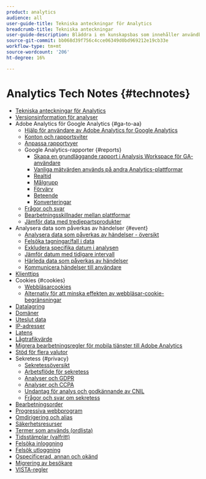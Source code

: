```yaml
---
product: analytics
audience: all
user-guide-title: Tekniska anteckningar för Analytics
breadcrumb-title: Tekniska anteckningar
user-guide-description: Bläddra i en kunskapsbas som innehåller användbara artiklar som inte tillhör ett visst verktyg eller en viss komponent i Analytics.
source-git-commit: bb068d39f756c4cce06349d0bd969212e19cb33e
workflow-type: tm+mt
source-wordcount: '206'
ht-degree: 16%

---
```



# Analytics Tech Notes {#technotes}

+ [Tekniska anteckningar för Analytics](home.md)
+ [Versionsinformation för analyser](https://experienceleague.adobe.com/sv/docs/analytics/release-notes/latest)
+ Adobe Analytics för Google Analytics {#ga-to-aa}
   + [Hjälp för användare av Adobe Analytics for Google Analytics](ga-to-aa/home.md)
   + [Konton och rapportsviter](ga-to-aa/accounts.md)
   + [Anpassa rapportvyer](ga-to-aa/customization.md)
   + Google Analytics-rapporter {#reports}
      + [Skapa en grundläggande rapport i Analysis Workspace för GA-användare](ga-to-aa/reports/create-report.md)
      + [Vanliga mätvärden används på andra Analytics-plattformar](ga-to-aa/reports/common-metrics.md)
      + [Realtid](ga-to-aa/reports/realtime-reports.md)
      + [Målgrupp](ga-to-aa/reports/audience-reports.md)
      + [Förvärv](ga-to-aa/reports/acquisition-reports.md)
      + [Beteende](ga-to-aa/reports/behavior-reports.md)
      + [Konverteringar](ga-to-aa/reports/conversions-reports.md)
   + [Frågor och svar](ga-to-aa/faq.md)
   + [Bearbetningsskillnader mellan plattformar](ga-to-aa/processing-differences.md)
   + [Jämför data med tredjepartsprodukter](ga-to-aa/compare-data.md)
+ Analysera data som påverkas av händelser {#event}
   + [Analysera data som påverkas av händelser - översikt](event/overview.md)
   + [Felsöka tagningar/fall i data](event/spikes-drops.md)
   + [Exkludera specifika datum i analysen](event/segments.md)
   + [Jämför datum med tidigare intervall](event/compare-dates.md)
   + [Härleda data som påverkas av händelser](event/calcmetrics.md)
   + [Kommunicera händelser till användare](event/communicate.md)
+ [Klienttips](client-hints.md)
+ Cookies {#cookies}
   + [Webbläsarcookies](cookies/cookies.md)
   + [Alternativ för att minska effekten av webbläsar-cookie-begränsningar](cookies/cookieless.md)
+ [Datalagring](data-retention.md)
+ [Domäner](domains.md)
+ [Uteslut data](exclude-data.md)
+ [IP-adresser](ip-addresses.md)
+ [Latens](latency.md)
+ [Lågtrafikvärde](low-traffic.md)
+ [Migrera bearbetningsregler för mobila tjänster till Adobe Analytics](migrate-mobile.md)
+ [Stöd för flera valutor](multicurrency.md)
+ Sekretess {#privacy}
   + [Sekretessöversikt](privacy/privacy-overview.md)
   + [Arbetsflöde för sekretess](privacy/privacy-workflow.md)
   + [Analyser och GDPR](privacy/gdpr.md)
   + [Analyser och CCPA](privacy/ccpa.md)
   + [Undantag för analys och godkännande av CNIL](privacy/cnil-consent-exemption.md)
   + [Frågor och svar om sekretess](privacy/faq.md)
+ [Bearbetningsorder](processing-order.md)
+ [Progressiva webbprogram](pwa.md)
+ [Omdirigering och alias](redirects.md)
+ [Säkerhetsresurser](security.md)
+ [Termer som används (ordlista)](terms.md)
+ [Tidsstämplar (valfritt)](timestamps-optional.md)
+ [Felsöka inloggning](troubleshoot-login.md)
+ [Felsök utloggning](troubleshoot-sessions.md)
+ [Ospecificerad, annan och okänd](unspecified.md)
+ [Migrering av besökare](visitor-migration.md)
+ [VISTA-regler](vista.md)
